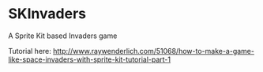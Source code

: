 SKInvaders
==========

A Sprite Kit based Invaders game


Tutorial here:
http://www.raywenderlich.com/51068/how-to-make-a-game-like-space-invaders-with-sprite-kit-tutorial-part-1
